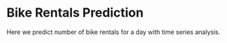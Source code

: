 # Bike Rentals Prediction

Here we predict number of bike rentals for a day with time series analysis.
